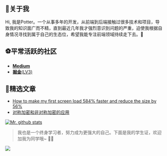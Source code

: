 <!--
**yxw007/yxw007** is a ✨ _special_ ✨ repository because its `README.md` (this file) appears on your GitHub profile.

Here are some ideas to get you started:

- 🔭 I’m currently working on ...
- 🌱 I’m currently learning ...
- 👯 I’m looking to collaborate on ...
- 🤔 I’m looking for help with ...
- 💬 Ask me about ...
- 📫 How to reach me: ...
- 😄 Pronouns: ...
- ⚡ Fun fact: ...
-->

## 🚀关于我 

Hi, 我是Potter。一个从事多年的开发，从前端到后端接触过很多技术和项目，导致我的知识面广而不精，直到最近几年我才强烈意识到问题的严重，迫使我根据自身情况寻找到属于自己的生态位，希望我能专注前端领域持续走下去。💪

## ⚽平常活跃的社区
- [**Medium**](https://medium.com/@yxw007)
- [**掘金**(LV3)](https://juejin.cn/user/976022054640718)

## 🎇精选文章
- [How to make my first screen load 584% faster and reduce the size by 56%](https://medium.com/@yxw007/how-to-make-my-first-screen-load-584-faster-and-reduce-the-size-by-131-85351aa7bb4b)
- [对称加密和非对称加密的应用](https://juejin.cn/post/6913544153859096590)

[![Mr. github stats](https://github-readme-stats.vercel.app/api?username=yxw007)](https://vuescrolljs.yvescoding.org/)

> 我也是一个终身学习者，努力成为更强大的自己。下面是我的学生证，欢迎加我为同学哦~ 🥰🥃
<image src="https://cdn.jsdelivr.net/gh/yxw007/BlogPicBed@master/img/20221020224509.png" style="width='230px';height='340px'"/>
